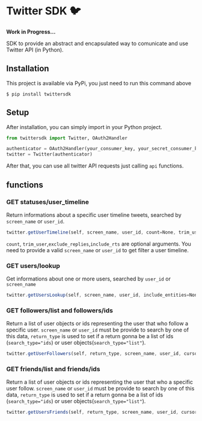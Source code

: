 # Twitter SDK :bird:

**Work in Progress...**

SDK to provide an abstract and encapsulated way to comunicate and use Twitter API (in Python).

## Installation

This project is available via PyPi, you just need to run this command above

```
$ pip install twittersdk
```

## Setup

After installation, you can simply import in your Python project.

```python
from twittersdk import Twitter, OAuth2Handler

authenticator = OAuth2Handler(your_consumer_key, your_secret_consumer_key)
twitter = Twitter(authenticator)

```

After that, you can use all twitter API requests just calling `api` functions.

## functions

### GET statuses/user_timeline

Return informations about a specific user timeline tweets, searched by `screen_name` or `user_id`.

```javascript
twitter.getUserTimeline(self, screen_name, user_id, count=None, trim_user=None, exclude_replies=None, include_rts=None)
```

`count`, `trim_user`,`exclude_replies`,`include_rts` are optional arguments. You need to provide a valid `screen_name` or `user_id` to get filter a user timeline.

### GET users/lookup

Get informations about one or more users, searched by `user_id` or `screen_name` 

``` javascript
twitter.getUsersLookup(self, screen_name, user_id, include_entities=None, tweet_mode=None)
```

### GET followers/list and followers/ids

Return a list of user objects or ids representing the user that who follow a specific user. `screen_name` or `user_id` must be provide to search by one of this data, `return_type` is used to set if a return gonna be a list of ids (`search_type="ids`) or user objects(`search_type="list"`).    

```javascript
twitter.getUserFollowers(self, return_type, screen_name, user_id, cursor=-1, count=None, skip_status=False, include_user_entities=False)
```

### GET friends/list and friends/ids

Return a list of user objects or ids representing the user that who a specific user follow. `screen_name` or `user_id` must be provide to search by one of this data, `return_type` is used to set if a return gonna be a list of ids (`search_type="ids`) or user objects(`search_type="list"`).    

```javascript
twitter.getUsersFriends(self, return_type, screen_name, user_id, cursor=-1, count=20, stringify_ids=False)
```

